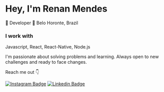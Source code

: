 # Hey, I'm Renan Mendes

🚀 Developer
 📍 Belo Horonte, Brazil  
 
### I work with

Javascript, React, React-Native, Node.js

 I'm passionate about solving problems and learning. Always open to new challenges and ready to face changes.
 
Reach me out 👇

[
![Instagram Badge](https://img.shields.io/badge/-Instagram-violet?style=flat-square&logo=Instagram&logoColor=white&link=https://www.instagram.com/papodedev/)](https://www.instagram.com/renan_dev/)  [![Linkedin Badge](https://img.shields.io/badge/LinkedIn-blue??style=social&logo=linkedin&labelColor=blue)](https://www.linkedin.com/in/renan-mendes-473509207/) 



